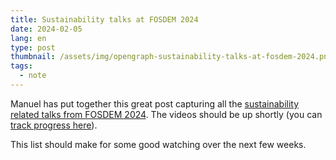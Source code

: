 ```yaml
---
title: Sustainability talks at FOSDEM 2024
date: 2024-02-05
lang: en
type: post
thumbnail: /assets/img/opengraph-sustainability-talks-at-fosdem-2024.png
tags:
  - note
---
```


Manuel has put together this great post capturing all the [sustainability related talks from FOSDEM 2024](https://mleduc.xyz/2024/02/04/fosdem-sustainability.html). The videos should be up shortly (you can [track progress here](https://review.video.fosdem.org/overview)).

This list should make for some good watching over the next few weeks.
